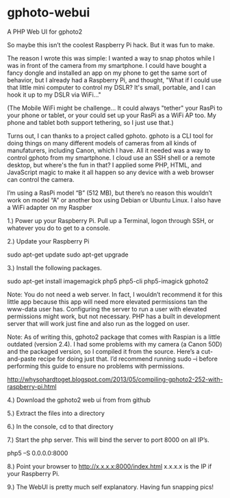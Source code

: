 gphoto-webui
============

A PHP Web UI for gphoto2

So maybe this isn’t the coolest Raspberry Pi hack. But it was fun to make.

The reason I wrote this was simple: I wanted a way to snap photos while I was in front of the camera from my smartphone. I could have bought a fancy dongle and installed an app on my phone to get the same sort of behavior, but I already had a Raspberry Pi, and thought, "What if I could use that little mini computer to control my DSLR? It's small, portable, and I can hook it up to my DSLR via WiFi..." 

(The Mobile WiFi might be challenge... It could always "tether" your RasPi to your phone or tablet, or your could set up your RasPi as a WiFi AP too. My phone and tablet both support tethering, so I just use that.)

Turns out, I can thanks to a project called gphoto. gphoto is a CLI tool for doing things on many different models of cameras from all kinds of manufaturers, including Canon, which I have. All it needed was a way to control gphoto from my smartphone. I cloud use an SSH shell or a remote desktop, but where's the fun in that? I applied some PHP, HTML, and JavaScript magic to make it all happen so any device with a web browser can control the camera.

I’m using a RasPi model “B” (512 MB), but there’s no reason this wouldn’t work on model “A” or another box using Debian or Ubuntu Linux. I also have a WiFi adapter on my Raspber


1.) Power up your Raspberry Pi. Pull up a Terminal, logon through SSH, or whatever you do to get to a console.

2.) Update your Raspberry Pi

sudo apt-get update
sudo apt-get upgrade

3.) Install the following packages.

sudo apt-get install imagemagick php5 php5-cli php5-imagick gphoto2

Note: You do not need a web server. In fact, I wouldn’t recommend it for this little app because this app will need more elevated permissions tan the www-data user has. Configuring the server to run a user with elevated permissions might work, but not necessary. PHP has a built in development server that will work just fine and also run as the logged on user.

Note: As of writing this, gphoto2 package that comes with Raspian is a little outdated (version 2.4). I had some problems with my camera (a Canon 50D) and the packaged version, so I compiled it from the source. Here’s a cut-and-paste recipe for doing just that. I’d recommend running sudo –i before performing this guide to ensure no problems with permissions.

http://whysohardtoget.blogspot.com/2013/05/compiling-gphoto2-252-with-raspberry-pi.html

4.) Download the gphoto2 web ui from from github

5.) Extract the files into a directory

6.) In the console, cd to that directory

7.) Start the php server. This will bind the server to port 8000 on all IP’s.

php5 –S 0.0.0.0:8000

8.) Point your browser to http://x.x.x.x:8000/index.html  x.x.x.x is the IP if your Raspberry Pi.

9.) The WebUI is pretty much self explanatory. Having fun snapping pics!

